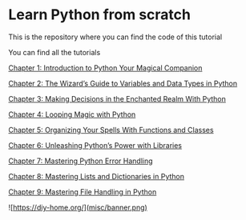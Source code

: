 # Learn Python from scratch
This is the repository where you can find the code of this tutorial

You can find all the tutorials

[Chapter 1: Introduction to Python Your Magical Companion](https://diy-home.org/introduction-to-python-your-magical-companion/)

[Chapter 2: The Wizard’s Guide to Variables and Data Types in Python](https://diy-home.org/the-wizards-guide-to-variables-and-data-types-in-python/)

[Chapter 3: Making Decisions in the Enchanted Realm With Python](https://diy-home.org/making-decisions-in-the-enchanted-realm-with-python/)

[Chapter 4: Looping Magic with Python](https://diy-home.org/looping-magic-with-python/)

[Chapter 5: Organizing Your Spells With Functions and Classes](https://diy-home.org/organizing-your-spells-with-functions-and-classes/)

[Chapter 6: Unleashing Python’s Power with Libraries](https://diy-home.org/unleashing-pythons-power-with-libraries/)

[Chapter 7: Mastering Python Error Handling](https://diy-home.org/mastering-python-error-handling/)

[Chapter 8: Mastering Lists and Dictionaries in Python](https://diy-home.org/mastering-lists-and-dictionaries-in-python/)

[Chapter 9: Mastering File Handling in Python](https://diy-home.org/mastering-file-handling-in-python/)

![https://diy-home.org/](misc/banner.png)
